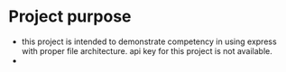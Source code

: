 # Project purpose
- this project is intended to demonstrate competency in using express with proper file architecture.  api key for this project is not available.
- 
